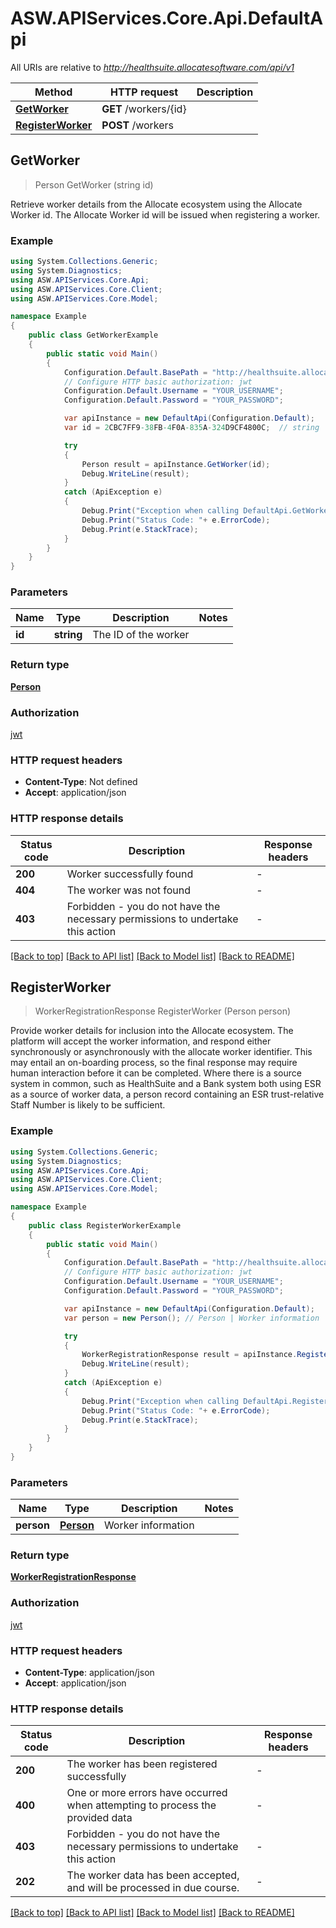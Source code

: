 # ASW.APIServices.Core.Api.DefaultApi

All URIs are relative to *http://healthsuite.allocatesoftware.com/api/v1*

Method | HTTP request | Description
------------- | ------------- | -------------
[**GetWorker**](DefaultApi.md#getworker) | **GET** /workers/{id} | 
[**RegisterWorker**](DefaultApi.md#registerworker) | **POST** /workers | 



## GetWorker

> Person GetWorker (string id)



Retrieve worker details from the Allocate ecosystem using the Allocate Worker id. The Allocate Worker id will be issued when registering a worker.  

### Example

```csharp
using System.Collections.Generic;
using System.Diagnostics;
using ASW.APIServices.Core.Api;
using ASW.APIServices.Core.Client;
using ASW.APIServices.Core.Model;

namespace Example
{
    public class GetWorkerExample
    {
        public static void Main()
        {
            Configuration.Default.BasePath = "http://healthsuite.allocatesoftware.com/api/v1";
            // Configure HTTP basic authorization: jwt
            Configuration.Default.Username = "YOUR_USERNAME";
            Configuration.Default.Password = "YOUR_PASSWORD";

            var apiInstance = new DefaultApi(Configuration.Default);
            var id = 2CBC7FF9-38FB-4F0A-835A-324D9CF4800C;  // string | The ID of the worker

            try
            {
                Person result = apiInstance.GetWorker(id);
                Debug.WriteLine(result);
            }
            catch (ApiException e)
            {
                Debug.Print("Exception when calling DefaultApi.GetWorker: " + e.Message );
                Debug.Print("Status Code: "+ e.ErrorCode);
                Debug.Print(e.StackTrace);
            }
        }
    }
}
```

### Parameters


Name | Type | Description  | Notes
------------- | ------------- | ------------- | -------------
 **id** | **string**| The ID of the worker | 

### Return type

[**Person**](Person.md)

### Authorization

[jwt](../README.md#jwt)

### HTTP request headers

- **Content-Type**: Not defined
- **Accept**: application/json

### HTTP response details
| Status code | Description | Response headers |
|-------------|-------------|------------------|
| **200** | Worker successfully found |  -  |
| **404** | The worker was not found |  -  |
| **403** | Forbidden - you do not have the necessary permissions to undertake this action |  -  |

[[Back to top]](#)
[[Back to API list]](../README.md#documentation-for-api-endpoints)
[[Back to Model list]](../README.md#documentation-for-models)
[[Back to README]](../README.md)


## RegisterWorker

> WorkerRegistrationResponse RegisterWorker (Person person)



Provide worker details for inclusion into the Allocate ecosystem.  The platform will accept the worker information, and respond either synchronously or asynchronously with the allocate worker identifier.  This may entail an on-boarding process, so the final response may require human interaction before it can be completed.  Where there is a source system in common, such as HealthSuite and a Bank system both using ESR as a source of worker data, a person record containing an ESR trust-relative Staff Number is likely to be sufficient. 

### Example

```csharp
using System.Collections.Generic;
using System.Diagnostics;
using ASW.APIServices.Core.Api;
using ASW.APIServices.Core.Client;
using ASW.APIServices.Core.Model;

namespace Example
{
    public class RegisterWorkerExample
    {
        public static void Main()
        {
            Configuration.Default.BasePath = "http://healthsuite.allocatesoftware.com/api/v1";
            // Configure HTTP basic authorization: jwt
            Configuration.Default.Username = "YOUR_USERNAME";
            Configuration.Default.Password = "YOUR_PASSWORD";

            var apiInstance = new DefaultApi(Configuration.Default);
            var person = new Person(); // Person | Worker information

            try
            {
                WorkerRegistrationResponse result = apiInstance.RegisterWorker(person);
                Debug.WriteLine(result);
            }
            catch (ApiException e)
            {
                Debug.Print("Exception when calling DefaultApi.RegisterWorker: " + e.Message );
                Debug.Print("Status Code: "+ e.ErrorCode);
                Debug.Print(e.StackTrace);
            }
        }
    }
}
```

### Parameters


Name | Type | Description  | Notes
------------- | ------------- | ------------- | -------------
 **person** | [**Person**](Person.md)| Worker information | 

### Return type

[**WorkerRegistrationResponse**](WorkerRegistrationResponse.md)

### Authorization

[jwt](../README.md#jwt)

### HTTP request headers

- **Content-Type**: application/json
- **Accept**: application/json

### HTTP response details
| Status code | Description | Response headers |
|-------------|-------------|------------------|
| **200** | The worker has been registered successfully |  -  |
| **400** | One or more errors have occurred when attempting to process the provided data |  -  |
| **403** | Forbidden - you do not have the necessary permissions to undertake this action |  -  |
| **202** | The worker data has been accepted, and will be processed in due course. |  -  |

[[Back to top]](#)
[[Back to API list]](../README.md#documentation-for-api-endpoints)
[[Back to Model list]](../README.md#documentation-for-models)
[[Back to README]](../README.md)

